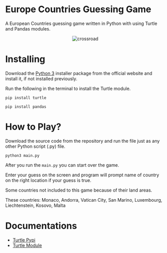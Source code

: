 # Europe Countries Guessing Game
A European Countries guessing game written in Python with using Turtle and Pandas modules.

<p align="center">
  <img src="https://i.giphy.com/media/m8n5yKT4czEVuRkcuu/giphy.webp" alt="crossroad"/>
</p>

# Installing
Download the [Python 3](https://python.org) installer package from the official website and install it, if not installed previously.

Run the following in the terminal to install the Turtle module.
```
pip install turtle
```
```
pip install pandas
```


# How to Play?

Download the source code from the repository and run the file just as any other Python script (.py) file.
```
python3 main.py
```
After you run the `main.py` you can start over the game. 

Enter your guess on the screen and program will prompt name of country on the right location if your guess is true.

Some countries not included to this game because of their land areas. 

These countries: Monaco, Andorra, Vatican City, San Marino, Luxembourg, Liechtenstein, Kosovo, Malta



# Documentations

* [Turtle Pypi](https://pypi.org/project/turtle/)
* [Turtle Module](https://docs.python.org/3/library/turtle.html)


